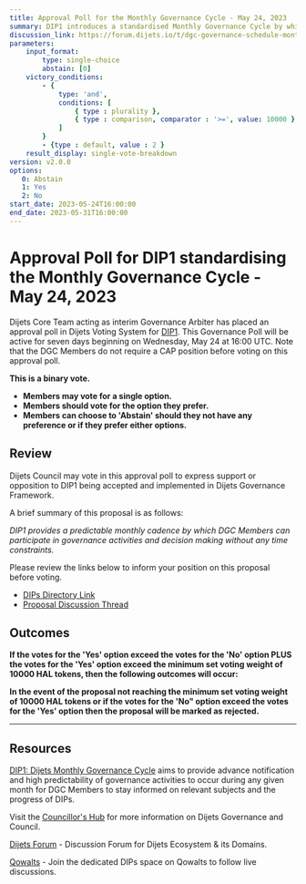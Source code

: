 ```yaml
---
title: Approval Poll for the Monthly Governance Cycle - May 24, 2023
summary: DIP1 introduces a standardised Monthly Governance Cycle by which DGC Members can participate in governance without any time constraints.
discussion_link: https://forum.dijets.io/t/dgc-governance-schedule-monthly-governance-cycle/29
parameters:
    input_format:
        type: single-choice
        abstain: [0]
    victory_conditions:
        - {
            type: 'and',
            conditions: [
                { type : plurality },
                { type : comparison, comparator : '>=', value: 10000 }
            ]
        }
        - {type : default, value : 2 }
    result_display: single-vote-breakdown
version: v2.0.0
options:
   0: Abstain
   1: Yes
   2: No
start_date: 2023-05-24T16:00:00
end_date: 2023-05-31T16:00:00
---
```

# Approval Poll for DIP1 standardising the Monthly Governance Cycle - May 24, 2023

Dijets Core Team acting as interim Governance Arbiter has placed an approval poll in Dijets Voting System for [DIP1](https://dips.dijets.io/dips/details/DIP1). This Governance Poll will be active for seven days beginning on Wednesday, May 24 at 16:00 UTC. Note that the DGC Members do not require a CAP position before voting on this approval poll.

**This is a binary vote.**
- **Members may vote for a single option.**
- **Members should vote for the option they prefer.**
- **Members can choose to 'Abstain' should they not have any preference or if they prefer either options.**

## Review

Dijets Council may vote in this approval poll to express support or opposition to DIP1 being accepted and implemented in Dijets Governance Framework.

A brief summary of this proposal is as follows:

*DIP1 provides a predictable monthly cadence by which DGC Members can participate in governance activities and decision making without any time constraints.*

Please review the links below to inform your position on this proposal before voting.
* [DIPs Directory Link](https://dips.dijets.io/dips/details/DIP1)
* [Proposal Discussion Thread](https://forum.dijets.io/t/dgc-governance-schedule-monthly-governance-cycle/29)

## Outcomes

**If the votes for the 'Yes' option exceed the votes for the 'No' option PLUS the votes for the 'Yes' option exceed the minimum set voting weight of 10000 HAL tokens, then the following outcomes will occur:**

**In the event of the proposal not reaching the minimum set voting weight of 10000 HAL tokens or if the votes for the 'No" option exceed the votes for the 'Yes' option then the proposal will be marked as rejected.**

---

## Resources

[DIP1: Dijets Monthly Governance Cycle](https://dips.dijets.io/dips/details/DIP1) aims to provide advance notification and high predictability of governance activities to occur during any given month for DGC Members to stay informed on relevant subjects and the progress of DIPs.

Visit the [Councillor's Hub](https://core-council.dijets.io) for more information on Dijets Governance and Council.

[Dijets Forum](https://forum.dijets.io) - Discussion Forum for Dijets Ecosystem & its Domains.

[Qowalts](https://qowalts.dijets.io) - Join the dedicated DIPs space on Qowalts to follow live discussions.
